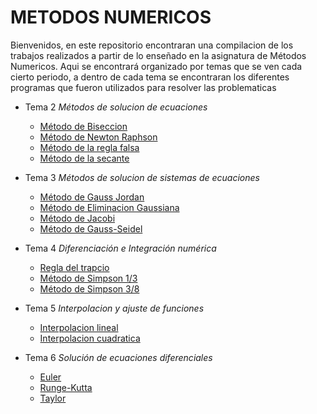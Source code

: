 # METODOS NUMERICOS

Bienvenidos, en este repositorio encontraran una compilacion de los trabajos realizados a partir de lo enseñado en la asignatura de Métodos Numericos.
Aqui se encontrará organizado por temas que se ven cada cierto periodo, a dentro de cada tema se encontraran los diferentes programas que fueron 
utilizados para resolver las problematicas

+ Tema 2 _Métodos de solucion de ecuaciones_
  - [Método de Biseccion](Tema_2/Metodo_de_Biseccion)
  - [Método de Newton Raphson](Tema_2/Método_de_Newton_Raphson/)
  - [Método de la regla falsa](Tema_2/Método_de_la_regla_falsa/)
  - [Método de la secante](Tema_2/Método_de_la_secante/)

+ Tema 3 _Métodos de solucion de sistemas de ecuaciones_
  - [Método de Gauss Jordan](Tema_3/Método_de_Gauss-Jordan/Código%20en%20Java/)
  - [Método de Eliminacion Gaussiana](Tema_3/Método_de_Eliminacion_Gaussiana/)
  - [Método de Jacobi](Tema_3/Método_de_Jacobi/)
  - [Método de Gauss-Seidel](Tema_3/Metodo_de_Gauss-Seidel/)

+ Tema 4 _Diferenciación e Integración numérica_
  - [Regla del trapcio](Tema_4/Regla_del_trapecio/)
  - [Método de Simpson 1/3](Tema_4/Método_de_Simpson_Un_tercio/)
  - [Método de Simpson 3/8](Tema_4/Método_de_Simpson_3_Octavos/)

+ Tema 5 _Interpolacion y ajuste de funciones_
  - [Interpolacion lineal](Tema_5/Interpolacion/)
  - [Interpolacion cuadratica](Tema_5/Interpolacion_cuadratica/)

+ Tema 6 _Solución de ecuaciones diferenciales_
  - [Euler](Tema_6/Euler/)
  - [Runge-Kutta](Tema_6/Runge-Kutta/)
  - [Taylor]() 
